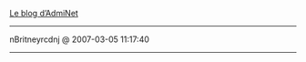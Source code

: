 [Le blog d’AdmiNet](../../../2006/3/le-blog-dadminet.md)

---
nBritneyrcdnj @ 2007-03-05 11:17:40



---

